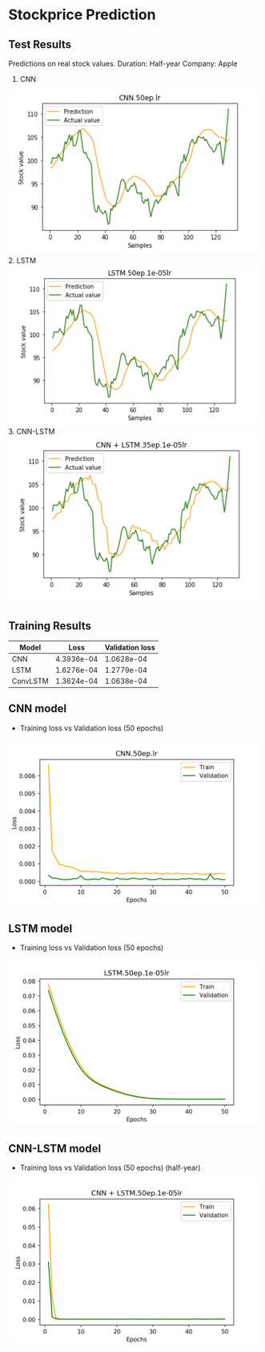 # Stockprice Prediction
## Test Results
Predictions on real stock values. Duration: Half-year Company: Apple
1. CNN
<img src="https://github.com/Isabella-Ko/stockprice_prediction/blob/master/figures/CNN%20prediction.png" width="500"/>
2. LSTM
<img src="https://github.com/Isabella-Ko/stockprice_prediction/blob/master/figures/LSTM%20prediction.png" width="500"/>
3. CNN-LSTM
<img src="https://github.com/Isabella-Ko/stockprice_prediction/blob/master/figures/CNN-LSTM%20prediction.png" width="500"/>


## Training Results
Model | Loss | Validation loss 
--- | --- | ---
CNN | 4.3936e-04 | 1.0628e-04
LSTM | 1.6276e-04 | 1.2779e-04
ConvLSTM | 1.3624e-04 | 1.0638e-04


## CNN model
- Training loss vs Validation loss (50 epochs)
<img src="https://github.com/Isabella-Ko/stockprice_prediction/blob/master/figures/CNN.50ep.lr.0head.png" width="500"/>


## LSTM model
- Training loss vs Validation loss (50 epochs)
<img src="https://github.com/Isabella-Ko/stockprice_prediction/blob/master/figures/LSTM.50ep.1e-05lr.0head.png" width="500"/>


## CNN-LSTM model
- Training loss vs Validation loss (50 epochs) (half-year)
<img src="https://github.com/Isabella-Ko/stockprice_prediction/blob/master/figures/CNN%20%2B%20LSTM.50ep.1e-05lr.0head.png" width="500"/>


